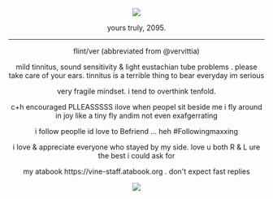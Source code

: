 <p align="center">
<img src="https://komarev.com/ghpvc/?username=netsu-ijou&color=blue"
</p>


<p align="center">
yours truly, 2095.
</p>

***

<p align="center">
flint/ver (abbreviated from @vervittia)
</p>
<p align="center">
mild tinnitus, sound sensitivity & light eustachian tube problems . please take care of your ears. tinnitus is a terrible thing to bear everyday im serious
</p>
<p align="center">
very fragile mindset. i tend to overthink tenfold.
</p>
<p align="center">
c+h encouraged PLLEASSSSS ilove when peopel sit beside me i fly around in joy like a tiny fly andim not even exafgerrating
</p>
<p align="center">
i follow peoplle id love to Befriend ... heh #Followingmaxxing
</p>
<p align="center">
i love & appreciate everyone who stayed by my side. love u both R & L ure the best i could ask for
</p>
<p align="center">
my atabook https://vine-staff.atabook.org . don't expect fast replies
</p>

<p align="center">
<img src="https://files.catbox.moe/4io6er.png">
</p>

